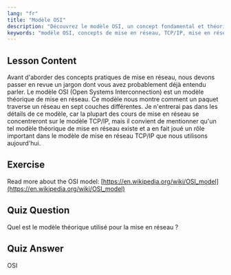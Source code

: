 ```yaml
---
lang: "fr"
title: "Modèle OSI"
description: "Découvrez le modèle OSI, un concept fondamental et théorique de mise en réseau. Comprenez ses 7 couches et sa pertinence par rapport à TCP/IP. Guide essentiel de mise en réseau Linux pour les débutants."
keywords: "modèle OSI, concepts de mise en réseau, TCP/IP, mise en réseau Linux, tutoriel pour débutants, couches réseau, modèle théorique"
---
```


## Lesson Content

Avant d'aborder des concepts pratiques de mise en réseau, nous devons passer en revue un jargon dont vous avez probablement déjà entendu parler. Le modèle OSI (Open Systems Interconnection) est un modèle théorique de mise en réseau. Ce modèle nous montre comment un paquet traverse un réseau en sept couches différentes. Je n'entrerai pas dans les détails de ce modèle, car la plupart des cours de mise en réseau se concentreront sur le modèle TCP/IP, mais il convient de mentionner qu'un tel modèle théorique de mise en réseau existe et a en fait joué un rôle important dans le modèle de mise en réseau TCP/IP que nous utilisons aujourd'hui.

## Exercise

Read more about the OSI model: [https://en.wikipedia.org/wiki/OSI_model](https://en.wikipedia.org/wiki/OSI_model)

## Quiz Question

Quel est le modèle théorique utilisé pour la mise en réseau ?

## Quiz Answer

OSI
